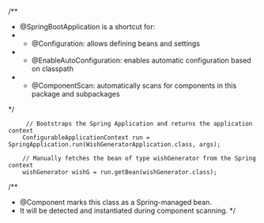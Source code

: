 /**
 * @SpringBootApplication is a shortcut for:
 *  - @Configuration: allows defining beans and settings
 *  - @EnableAutoConfiguration: enables automatic configuration based on classpath
 *  - @ComponentScan: automatically scans for components in this package and subpackages

 */

         // Bootstraps the Spring Application and returns the application context
        ConfigurableApplicationContext run = SpringApplication.run(WishGeneratorApplication.class, args);

        // Manually fetches the bean of type wishGenerator from the Spring context
        wishGenerator wishG = run.getBean(wishGenerator.class);


/**
 * @Component marks this class as a Spring-managed bean.
 * It will be detected and instantiated during component scanning.
 */
